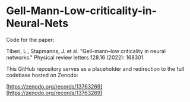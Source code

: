# Gell-Mann-Low-criticality-in-Neural-Nets
Code for the paper:

Tiberi, L., Stapmanns, J. et al. "Gell-mann–low criticality in neural networks." Physical review letters 128.16 (2022): 168301.

This GitHub repository serves as a placeholder and redirection to the full codebase hosted on Zenodo:

[https://zenodo.org/records/13763269](https://zenodo.org/records/13763269)


